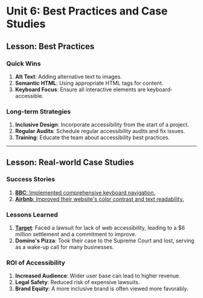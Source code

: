 # Unit 6: Best Practices and Case Studies

## Lesson: Best Practices

### Quick Wins

1. **Alt Text**: Adding alternative text to images.
2. **Semantic HTML**: Using appropriate HTML tags for content.
3. **Keyboard Focus**: Ensure all interactive elements are keyboard-accessible.

### Long-term Strategies

1. **Inclusive Design**: Incorporate accessibility from the start of a project.
2. **Regular Audits**: Schedule regular accessibility audits and fix issues.
3. **Training**: Educate the team about accessibility best practices.

---

## Lesson: Real-world Case Studies

### Success Stories

1. [**BBC**: Implemented comprehensive keyboard navigation.](https://www.w3.org/WAI/GL/mobile-a11y-tf/wiki/BBC_Mobile_Accessibility_Standards_and_Guidelines)
2. [**Airbnb**: Improved their website's color contrast and text readability.](https://airbnb.design/designing-for-access/)

### Lessons Learned

1. [**Target**](https://arstechnica.com/uncategorized/2008/08/target-to-pay-6-million-to-settle-site-accessibility-suit/): Faced a lawsuit for lack of web accessibility, leading to a $6 million settlement and a commitment to improve.
2. **Domino's Pizza**: Took their case to the Supreme Court and lost, serving as a wake-up call for many businesses.

### ROI of Accessibility

1. **Increased Audience**: Wider user base can lead to higher revenue.
2. **Legal Safety**: Reduced risk of expensive lawsuits.
3. **Brand Equity**: A more inclusive brand is often viewed more favorably.
